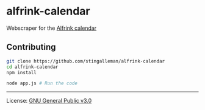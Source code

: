 # alfrink-calendar

Webscraper for the [Alfrink calendar](https://www.alfrink.nl/agenda)

## Contributing

```bash
git clone https://github.com/stingalleman/alfrink-calendar
cd alfrink-calendar
npm install

node app.js # Run the code
```

_____
License: [GNU General Public v3.0](https://github.com/stingalleman/alfrink-calendar/blob/master/LICENSE)